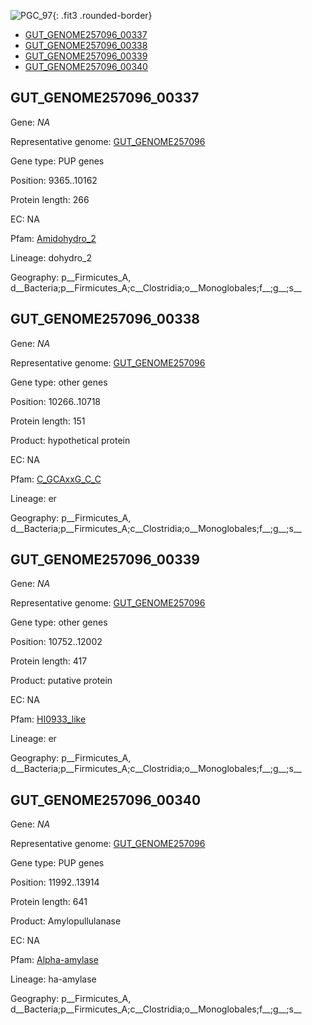 ![PGC_97](../static/images/Clusters_figure/PGC_97.jpg){: .fit3 .rounded-border}

<ul id="myTab" class="nav nav-tabs">
  <li class="active">
        <a href="#tab1" data-toggle="tab">GUT_GENOME257096_00337</a>
  </li>
<li><a href="#tab2" data-toggle="tab">GUT_GENOME257096_00338</a></li>
<li><a href="#tab3" data-toggle="tab">GUT_GENOME257096_00339</a></li>
<li><a href="#tab4" data-toggle="tab">GUT_GENOME257096_00340</a></li>
</ul>

<div id="myTabContent" class="tab-content">
  <div class="tab-pane fade in active" id="tab1">

<h2 id="GUT_GENOME257096_00337">GUT_GENOME257096_00337</h2>
<p>Gene: <em>NA</em>
<p>Representative genome: <a href="Europe">GUT_GENOME257096</a></p>
<p>Gene type: PUP genes</p>
<p>Position: 9365..10162</p>
<p>Protein length: 266</p>
<p>EC: NA</p>
<p>Pfam: <a href="http://pfam.xfam.org/family/Amidohydro_2">Amidohydro_2</a></p>

<p>Lineage: dohydro_2</p>
<p>Geography: p__Firmicutes_A, d__Bacteria;p__Firmicutes_A;c__Clostridia;o__Monoglobales;f__;g__;s__</p>
  </div>

  <div class="tab-pane fade" id="tab2">

<h2 id="GUT_GENOME257096_00338">GUT_GENOME257096_00338</h2>
<p>Gene: <em>NA</em></p>
<p>Representative genome: <a href="Europe">GUT_GENOME257096</a></p>
<p>Gene type: other genes</p>
<p>Position: 10266..10718</p>
<p>Protein length: 151</p>
<p>Product: hypothetical protein</p>
<p>EC: NA</p>
<p>Pfam: <a href="http://pfam.xfam.org/family/C_GCAxxG_C_C">C_GCAxxG_C_C</a></p>

<p>Lineage: er</p>
<p>Geography: p__Firmicutes_A, d__Bacteria;p__Firmicutes_A;c__Clostridia;o__Monoglobales;f__;g__;s__</p>

  </div>
  <div class="tab-pane fade" id="tab3">

<h2 id="GUT_GENOME257096_00339">GUT_GENOME257096_00339</h2>
<p>Gene: <em>NA</em></p>
<p>Representative genome: <a href="Europe">GUT_GENOME257096</a></p>
<p>Gene type: other genes</p>
<p>Position: 10752..12002</p>
<p>Protein length: 417</p>
<p>Product: putative protein</p>
<p>EC: NA</p>
<p>Pfam: <a href="http://pfam.xfam.org/family/HI0933_like">HI0933_like</a></p>

<p>Lineage: er</p>
<p>Geography: p__Firmicutes_A, d__Bacteria;p__Firmicutes_A;c__Clostridia;o__Monoglobales;f__;g__;s__</p>

  </div>
  <div class="tab-pane fade" id="tab4">

<h2 id="GUT_GENOME257096_00340">GUT_GENOME257096_00340</h2>
<p>Gene: <em>NA</em></p>
<p>Representative genome: <a href="Europe">GUT_GENOME257096</a></p>
<p>Gene type: PUP genes</p>
<p>Position: 11992..13914</p>
<p>Protein length: 641</p>
<p>Product: Amylopullulanase</p>
<p>EC: NA</p>
<p>Pfam: <a href="http://pfam.xfam.org/family/Alpha-amylase">Alpha-amylase</a></p>

<p>Lineage: ha-amylase</p>
<p>Geography: p__Firmicutes_A, d__Bacteria;p__Firmicutes_A;c__Clostridia;o__Monoglobales;f__;g__;s__</p>

  </div>
</div>
